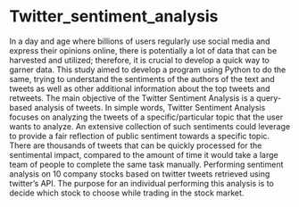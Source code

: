 # Twitter_sentiment_analysis
In a day and age where billions of users regularly use social media and express their opinions online, there is potentially a lot of data that can be harvested and utilized; therefore, it is crucial to develop a quick way to garner data. This study aimed to develop a program using Python to do the same, trying to understand the sentiments of the authors of the text and tweets as well as other additional information about the top tweets and retweets. The main objective of the Twitter Sentiment Analysis is a query-based analysis of tweets. In simple words, Twitter Sentiment Analysis focuses on analyzing the tweets of a specific/particular topic that the user wants to analyze. An extensive collection of such sentiments could leverage to provide a fair reflection of public sentiment towards a specific topic. There are thousands of tweets that can be quickly processed for the sentimental impact, compared to the amount of time it would take a large team of people to complete the same task manually. Performing sentiment analysis on 10 company stocks based on twitter tweets retrieved using twitter’s API. The purpose for an individual performing this analysis is to decide which stock to choose while trading in the stock market.
